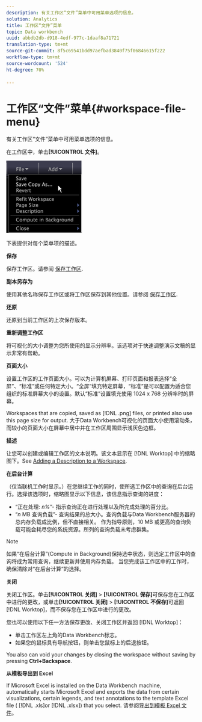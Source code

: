 ```yaml
---
description: 有关工作区“文件”菜单中可用菜单选项的信息。
solution: Analytics
title: 工作区“文件”菜单
topic: Data workbench
uuid: abbdb2db-d918-4edf-977c-1daaf8a71721
translation-type: tm+mt
source-git-commit: 8f5c69541bdd97aefbad3840f75f06846615f222
workflow-type: tm+mt
source-wordcount: '524'
ht-degree: 70%

---
```



# 工作区“文件”菜单{#workspace-file-menu}

有关工作区“文件”菜单中可用菜单选项的信息。

在工作区中，单击&#x200B;**[!UICONTROL 文件]**。

![](assets/mnu_file.png)

下表提供对每个菜单项的描述。

**保存**

保存工作区。请参阅 [保存工作区](../../../home/c-get-started/c-work-worksp/c-save-wksp.md#concept-e0c34e75cc194e57bd02d1f02316a606).

**副本另存为**

使用其他名称保存工作区或将工作区保存到其他位置。请参阅 [保存工作区](../../../home/c-get-started/c-work-worksp/c-save-wksp.md#concept-e0c34e75cc194e57bd02d1f02316a606).

**还原**

还原到当前工作区的上次保存版本。

**重新调整工作区**

将可视化的大小调整为您所使用的显示分辨率。该选项对于快速调整演示文稿的显示非常有帮助。

**页面大小**

设置工作区的工作页面大小。可以为计算机屏幕、打印页面和报表选择“全屏”、“标准”或任何特定大小。“全屏”填充特定屏幕，“标准”是可以配置为适合您组织的标准屏幕大小的设置。默认“标准”设置填充使用 1024 x 768 分辨率时的屏幕。

Workspaces that are copied, saved as [!DNL .png] files, or printed also use this page size for output. 大于Data Workbench可视化的页面大小使用滚动条，而较小的页面大小在屏幕中居中并在工作区周围显示浅灰色边框。

**描述**

让您可以创建或编辑工作区的文本说明。该文本显示在 [!DNL Worktop] 中的缩略图下。See [Adding a Description to a Workspace](../../../home/c-get-started/c-work-worksp/t-add-wksp-desc.md#task-163734487e8848dfa0a4d8da6323a963).

**在后台计算**

（仅当联机工作时显示。）在您继续工作的同时，使所选工作区中的查询在后台运行。选择该选项时，缩略图显示以下信息，该信息指示查询的进度：

* “正在处理: *n%*”- 指示查询正在进行处理以及所完成处理的百分比。
* “*n* MB 查询负载”- 查询结果的总大小。查询负载与Data Workbench服务器的总内存负载成比例，但不直接相关。 作为指导原则，10 MB 或更高的查询负载可能会耗尽您的系统资源。所列的查询负载未考虑群集。

>[!NOTE]
>
>如果“在后台计算”(Compute in Background)保持选中状态，则选定工作区中的查询将成为常用查询，继续更新并使用内存负载。 当您完成该工作区中的工作时，确保清除对“在后台计算”的选择。

**关闭**

关闭工作区。单击&#x200B;**[!UICONTROL 关闭]** > **[!UICONTROL 保存]**&#x200B;可保存您在工作区中进行的更改，或单击&#x200B;**[!UICONTROL 关闭]** > **[!UICONTROL 不保存]**&#x200B;可返回 [!DNL Worktop]，而不保存您在工作区中进行的更改。

您也可以使用以下任一方法保存更改、关闭工作区并返回 [!DNL Worktop]：

* 单击工作区左上角的Data Workbench标志。
* 如果您的鼠标具有导航按钮，则单击您鼠标上的后退按钮。

You also can void your changes by closing the workspace without saving by pressing **Ctrl+Backspace**.

**从模板导出到 Excel**

If Microsoft Excel is installed on the Data Workbench machine, automatically starts Microsoft Excel and exports the data from certain visualizations, certain legends, and text annotations to the template Excel file ( [!DNL .xls]or [!DNL .xlsx]) that you select. 请参阅[导出到模板 Excel 文件](../../../home/c-get-started/c-work-worksp/c-ex-wksp.md#section-814772929ca64cf6b92b89d3fdd02302)。

